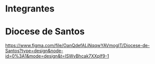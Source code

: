 # Integrantes

# Diocese de Santos

https://www.figma.com/file/OanQdefALjNqqwYAVmogIT/Diocese-de-Santos?type=design&node-id=0%3A1&mode=design&t=ISWvBhcak7XXplf9-1